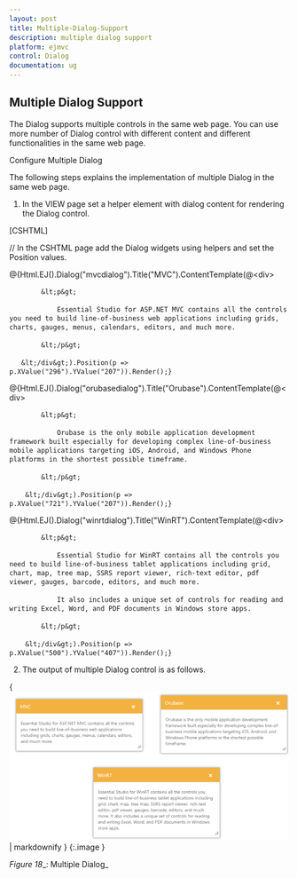 ```yaml
---
layout: post
title: Multiple-Dialog-Support
description: multiple dialog support
platform: ejmvc
control: Dialog
documentation: ug
---
```


## Multiple Dialog Support

The Dialog supports multiple controls in the same web page. You can use more number of Dialog control with different content and different functionalities in the same web page.

Configure Multiple Dialog

The following steps explains the implementation of multiple Dialog in the same web page. 

1. In the VIEW page set a helper element with dialog content for rendering the Dialog control. 





[CSHTML]

// In the CSHTML page add the Dialog widgets using helpers and set the Position values. 



@{Html.EJ().Dialog("mvcdialog").Title("MVC").ContentTemplate(@&lt;div&gt;

            &lt;p&gt;

                Essential Studio for ASP.NET MVC contains all the controls you need to build line-of-business web applications including grids, charts, gauges, menus, calendars, editors, and much more.

            &lt;/p&gt;

       &lt;/div&gt;).Position(p => p.XValue("296").YValue("207")).Render();}



@{Html.EJ().Dialog("orubasedialog").Title("Orubase").ContentTemplate(@&lt;div&gt;

            &lt;p&gt;

                Orubase is the only mobile application development framework built especially for developing complex line-of-business mobile applications targeting iOS, Android, and Windows Phone platforms in the shortest possible timeframe.

            &lt;/p&gt;

        &lt;/div&gt;).Position(p => p.XValue("721").YValue("207")).Render();}



@{Html.EJ().Dialog("winrtdialog").Title("WinRT").ContentTemplate(@&lt;div&gt;

            &lt;p&gt;

                Essential Studio for WinRT contains all the controls you need to build line-of-business tablet applications including grid, chart, map, tree map, SSRS report viewer, rich-text editor, pdf viewer, gauges, barcode, editors, and much more.

                It also includes a unique set of controls for reading and writing Excel, Word, and PDF documents in Windows store apps.

            &lt;/p&gt;

        &lt;/div&gt;).Position(p => p.XValue("500").YValue("407")).Render();}





2. The output of multiple Dialog control is as follows.

{ ![C:/Users/Gopal Lakshmanan/Desktop/dialog concept and features/multi.PNG](Multiple-Dialog-Support_images/Multiple-Dialog-Support_img1.png) | markdownify }
{:.image }


_Figure_ _18__: Multiple Dialog_                                                                                            

